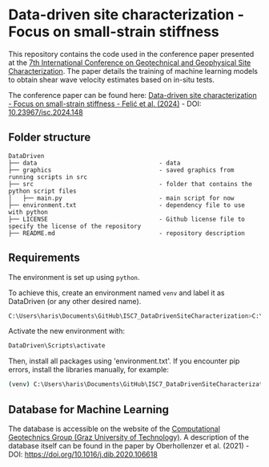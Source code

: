 # Data-driven site characterization - Focus on small-strain stiffness

This repository contains the code used in the conference paper presented at the [7th International Conference on Geotechnical and Geophysical Site Characterization](https://isc7.cimne.com/). The paper details the training of machine learning models to obtain shear wave velocity estimates based on in-situ tests.

The conference paper can be found here: [Data-driven site characterization - Focus on small-strain stiffness - Felić et al. (2024)](https://www.scipedia.com/public/Felic*_et_al_2024a) - DOI: [10.23967/isc.2024.148](https://www.scipedia.com/public/Felic*_et_al_2024a)

## Folder structure

```
DataDriven
├── data                                  - data
├── graphics                              - saved graphics from running scripts in src
├── src                                   - folder that contains the python script files
│   ├── main.py                           - main script for now
├── environment.txt                       - dependency file to use with python
├── LICENSE                               - Github license file to specify the license of the repository 
├── README.md                             - repository description
```

## Requirements

The environment is set up using `python`.

To achieve this, create an environment named `venv` and label it as DataDriven (or any other desired name).
```bash
C:\Users\haris\Documents\GitHub\ISC7_DataDrivenSiteCharacterization>C:\Users\haris\AppData\Local\Programs\Python\Python311\python -m venv DataDriven
```

Activate the new environment with:
```bash
DataDriven\Scripts\activate
```

Then, install all packages using 'environment.txt'. If you encounter pip errors, install the libraries manually, for example:
```bash
(venv) C:\Users\haris\Documents\GitHub\ISC7_DataDrivenSiteCharacterization>py -m pip install -r environment.txt
```

## Database for Machine Learning
The database is accessible on the website of the [Computational Geotechnics Group (Graz University of Technology)](https://www.tugraz.at/fileadmin/user_upload/Institute/IBG/Datenbank/Database_CPT_PremstallerGeotechnik.zip). A description of the database itself can be found in the paper by Oberhollenzer et al. (2021) - DOI: https://doi.org/10.1016/j.dib.2020.106618

